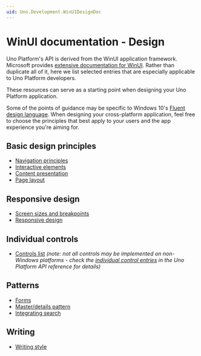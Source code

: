 ```yaml
---
uid: Uno.Development.WinUIDesignDoc
---
```


# WinUI documentation - Design

Uno Platform's API is derived from the WinUI application framework. Microsoft provides [extensive documentation for WinUI](https://docs.microsoft.com/en-us/windows/uwp/). Rather than duplicate all of it, here we list selected entries that are especially applicable to Uno Platform developers.

These resources can serve as a starting point when designing your Uno Platform application.

Some of the points of guidance may be specific to Windows 10's [Fluent design language](https://www.microsoft.com/design/fluent/). When designing your cross-platform application, feel free to choose the principles that best apply to your users and the app experience you're aiming for.

## Basic design principles

* [Navigation principles](https://docs.microsoft.com/en-us/windows/uwp/design/basics/navigation-basics)
* [Interactive elements](https://docs.microsoft.com/en-us/windows/uwp/design/basics/commanding-basics)
* [Content presentation](https://docs.microsoft.com/en-us/windows/uwp/design/basics/content-basics)
* [Page layout](https://docs.microsoft.com/en-us/windows/uwp/design/layout/page-layout)

## Responsive design

* [Screen sizes and breakpoints](https://docs.microsoft.com/en-us/windows/uwp/design/layout/screen-sizes-and-breakpoints-for-responsive-design)
* [Responsive design](https://docs.microsoft.com/en-us/windows/uwp/design/layout/responsive-design)

## Individual controls

* [Controls list](https://docs.microsoft.com/en-us/windows/uwp/design/controls-and-patterns/) _(note: not all controls may be implemented on non-Windows platforms - check the [individual control entries](implemented-views.md) in the Uno Platform API reference for details)_

## Patterns

* [Forms](https://docs.microsoft.com/en-us/windows/uwp/design/controls-and-patterns/forms)
* [Master/details pattern](https://docs.microsoft.com/en-us/windows/uwp/design/controls-and-patterns/master-details)
* [Integrating search](https://docs.microsoft.com/en-us/windows/uwp/design/controls-and-patterns/search)

## Writing

* [Writing style](https://docs.microsoft.com/en-us/windows/uwp/design/style/writing-style)
